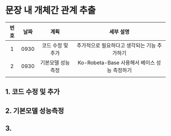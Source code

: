# 문장 내 개체간 관계 추출

|번호|날짜|계획|세부 설명|
|:---:|:---:|:------:|:------------:|
|1|0930|코드 수정 및 추가|추가적으로 필요하다고 생각되는 기능 추가하기|
|2|0930|기본모델 성능측정|Ko-Robeta-Base 사용해서 베이스 성능 측정하기|
|||||

## 1. 코드 수정 및 추가



## 2. 기본모델 성능측정

## 3. 
